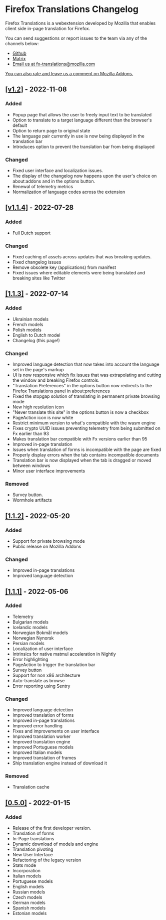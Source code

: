 # Firefox Translations Changelog

Firefox Translations is a webextension developed by Mozilla that enables client side in-page translation for Firefox.

You can send suggestions or report issues to the team via any of the channels below:

- [Github](https://github.com/mozilla/firefox-translations/)
- [Matrix](https://matrix.to/#/#firefoxtranslations:mozilla.org)
- [Email us at fx-translations@mozilla.com](mailto:fx-translations@mozilla.com)

[You can also rate and leave us a comment on Mozilla Addons.](https://addons.mozilla.org/en-US/firefox/addon/firefox-translations/)

## [[v1.2]](https://github.com/mozilla/firefox-translations/tree/v1.2) - 2022-11-08
### Added
- Popup page that allows the user to freely input text to be translated
- Option to translate to a target language different than the browser's default
- Option to return page to original state
- The language pair currently in use is now being displayed in the translation bar
- Introduces option to prevent the translation bar from being displayed

### Changed
- Fixed user interface and localization issues.
- The display of the changelog now happens upon the user's choice on about:addons and in the options button.
- Renewal of telemetry metrics
- Normalization of language codes across the extension

## [[v1.1.4]](https://github.com/mozilla/firefox-translations/tree/v1.1.4) - 2022-07-28
### Added
- Full Dutch support

### Changed
- Fixed caching of assets across updates that was breaking updates.
- Fixed changelog issues
- Remove obsolete key (applications) from manifest
- Fixed issues where editable elements were being translated and breaking sites like Twitter

## [[1.1.3]](https://github.com/mozilla/firefox-translations/tree/v1.1.3) - 2022-07-14
### Added
- Ukrainian models
- French models
- Polish models
- English to Dutch model
- Changelog (this page!)

### Changed
- Improved language detection that now takes into account the language set in the page's markup
- UI is now responsive which fix issues that was extrapolating and cutting the window and breaking Firefox controls.
- "Translation Preferences" in the options button now redirects to the Firefox Translations panel in about:preferences
- Fixed the stopgap solution of translating in permanent private browsing mode
- New high resolution icon
- "Never translate this site" in the options button is now a checkbox
- PageAction icon is now white
- Restrict minimum version to what's compatible with the wasm engine
- Fixes crypto UUID issues preventing telemetry from being submitted on Fx earlier than 93
- Makes translation bar compatible with Fx versions earlier than 95
- Improved in-page translation
- Issues when translation of forms is incompatible with the page are fixed
- Properly display errors when the tab contains incompatible documents
- Translation bar is now displayed when the tab is dragged or moved between windows
- Minor user interface improvements

### Removed
- Survey button.
- Wormhole artifacts

## [[1.1.2]](https://github.com/mozilla/firefox-translations/tree/v1.1.2) - 2022-05-20
### Added
- Support for private browsing mode
- Public release on Mozilla Addons
### Changed
- Improved in-page translations
- Improved language detection

## [[1.1.1]](https://github.com/mozilla/firefox-translations/tree/v1.1.1) - 2022-05-06
### Added
- Telemetry
- Bulgarian models
- Icelandic models
- Norwegian Bokmål models
- Norwegian Nynorsk
- Persian models
- Localization of user interface
- Intrinsics for native matmul acceleration in Nightly
- Error highlighting
- PageAction to trigger the translation bar
- Survey button
- Support for non x86 architecture
- Auto-translate as browse
- Error reporting using Sentry

### Changed
- Improved language detection
- Improved translation of forms
- Improved in-page translations
- Improved error handling
- Fixes and improvements on user interface
- Improved translation worker
- Improved translation engine
- Improved Portuguese models
- Improved Italian models
- Improved translation of frames
- Ship translation engine instead of download it

### Removed
- Translation cache

## [[0.5.0]](https://github.com/mozilla/firefox-translations/tree/v0.5.0) - 2022-01-15
### Added
- Release of the first developer version.
- Translation of forms
- In-Page translations
- Dynamic download of models and engine
- Translation pivoting
- New User Interface
- Refactoring of the legacy version
- Stats mode
- Incorporation
- Italian models
- Portuguese models
- English models
- Russian models
- Czech models
- German models
- Spanish models
- Estonian models
